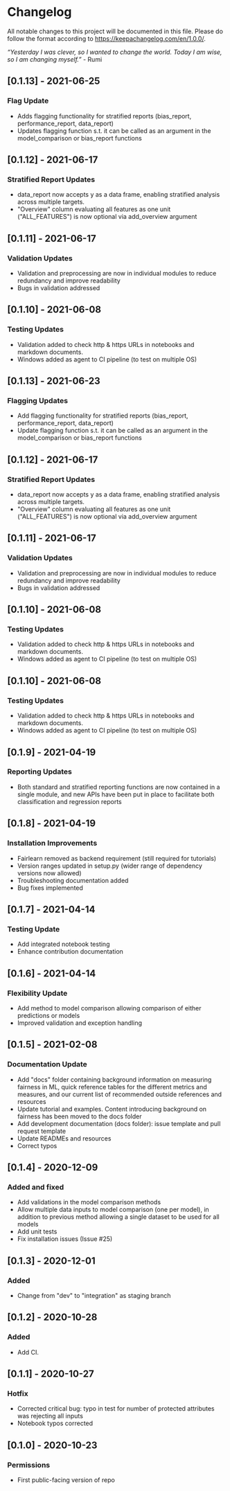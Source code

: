 # Changelog

All notable changes to this project will be documented in this file. Please do follow the format according to https://keepachangelog.com/en/1.0.0/.

_“Yesterday I was clever, so I wanted to change the world. Today I am wise, so I am changing myself.”_ - Rumi

## [0.1.13] - 2021-06-25
### Flag Update
- Adds flagging functionality for stratified reports (bias_report, performance_report, data_report)
- Updates flagging function s.t. it can be called as an argument in the model_comparison or bias_report functions

## [0.1.12] - 2021-06-17
### Stratified Report Updates
- data_report now accepts y as a data frame, enabling stratified analysis across multiple targets.
- "Overview" column evaluating all features as one unit ("ALL_FEATURES") is now optional via add_overview argument

## [0.1.11] - 2021-06-17
### Validation Updates
- Validation and preprocessing are now in individual modules to reduce redundancy and improve readability
- Bugs in validation addressed


## [0.1.10] - 2021-06-08
### Testing Updates
- Validation added to check http & https URLs in notebooks and markdown documents.
- Windows added as agent to CI pipeline (to test on multiple OS)

## [0.1.13] - 2021-06-23
### Flagging Updates
- Add flagging functionality for stratified reports (bias_report, performance_report, data_report)
- Update flagging function s.t. it can be called as an argument in the model_comparison or bias_report functions

## [0.1.12] - 2021-06-17
### Stratified Report Updates
- data_report now accepts y as a data frame, enabling stratified analysis across multiple targets.
- "Overview" column evaluating all features as one unit ("ALL_FEATURES") is now optional via add_overview argument

## [0.1.11] - 2021-06-17
### Validation Updates
- Validation and preprocessing are now in individual modules to reduce redundancy and improve readability
- Bugs in validation addressed


## [0.1.10] - 2021-06-08
### Testing Updates
- Validation added to check http & https URLs in notebooks and markdown documents.
- Windows added as agent to CI pipeline (to test on multiple OS)

## [0.1.10] - 2021-06-08
### Testing Updates
- Validation added to check http & https URLs in notebooks and markdown documents.
- Windows added as agent to CI pipeline (to test on multiple OS)

## [0.1.9] - 2021-04-19
### Reporting Updates
- Both standard and stratified reporting functions are now contained in a single module, and new APIs have been put in place to facilitate both classification and regression reports


## [0.1.8] - 2021-04-19
### Installation Improvements
- Fairlearn removed as backend requirement (still required for tutorials)
- Version ranges updated in setup.py (wider range of dependency versions now allowed)
- Troubleshooting documentation added
- Bug fixes implemented


## [0.1.7] - 2021-04-14
### Testing Update
- Add integrated notebook testing
- Enhance contribution documentation

## [0.1.6] - 2021-04-14
### Flexibility Update
- Add method to model comparison allowing comparison of either predictions or models
- Improved validation and exception handling

## [0.1.5] - 2021-02-08
### Documentation Update
- Add "docs" folder containing background information on measuring fairness in ML, quick reference tables for the different metrics and measures, and our current list of recommended outside references and resources
- Update tutorial and examples. Content introducing background on fairness has been moved to the docs folder
- Add development documentation (docs folder): issue template and pull request template
- Update READMEs and resources
- Correct typos


## [0.1.4] - 2020-12-09
### Added and fixed
- Add validations in the model comparison methods
- Allow multiple data inputs to model comparison (one per model), in addition to previous method allowing a single dataset to be used for all models
- Add unit tests
- Fix installation issues (Issue #25)

## [0.1.3] - 2020-12-01
### Added
- Change from "dev" to "integration" as staging branch

## [0.1.2] - 2020-10-28
### Added
- Add CI.

## [0.1.1] - 2020-10-27
### Hotfix
- Corrected critical bug: typo in test for number of protected attributes was rejecting all inputs
- Notebook typos corrected

## [0.1.0] - 2020-10-23
### Permissions
- First public-facing version of repo


